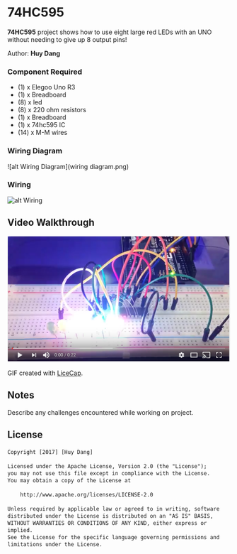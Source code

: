 # 74HC595

**74HC595** project shows how to use eight large red LEDs with an UNO without needing to give up 8 output pins!

Author: **Huy Dang**

### Component Required

- (1) x Elegoo Uno R3 
- (1) x Breadboard
- (8) x led
- (8) x 220 ohm resistors 
- (1) x Breadboard
- (1) x 74hc595 IC 
- (14) x M-M wires

### Wiring Diagram

![alt Wiring Diagram](wiring diagram.png)

### Wiring

![alt Wiring](wiring.png)

## Video Walkthrough

[![Video Walkthrough](video_cover.png)](https://youtu.be/ECGY9yqEhiM)

GIF created with [LiceCap](http://www.cockos.com/licecap/).

## Notes

Describe any challenges encountered while working on project.

## License

    Copyright [2017] [Huy Dang]

    Licensed under the Apache License, Version 2.0 (the "License");
    you may not use this file except in compliance with the License.
    You may obtain a copy of the License at

        http://www.apache.org/licenses/LICENSE-2.0

    Unless required by applicable law or agreed to in writing, software
    distributed under the License is distributed on an "AS IS" BASIS,
    WITHOUT WARRANTIES OR CONDITIONS OF ANY KIND, either express or implied.
    See the License for the specific language governing permissions and
    limitations under the License.